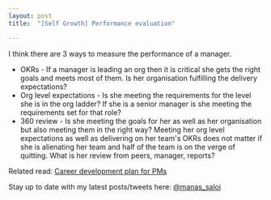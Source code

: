 ```yaml
---
layout: post
title:  "[Self Growth] Performance evaluation"

---
```


I think there are 3 ways to measure the performance of a manager.

- OKRs - If a manager is leading an org then it is critical she gets the right goals and meets most of them. Is her organisation fulfilling the delivery expectations?
- Org level expectations -  Is she meeting the requirements for the level she is in the org ladder? If she is a senior manager is she meeting the requirements set for that role?
- 360 review - Is she meeting the goals for her as well as her organisation but also meeting them in the right way? Meeting her  org level expectations as well as delivering on her team's OKRs does not matter if she is alienating her team and half of the team is on the verge of quitting. What is her review from peers, manager, reports?

Related read: [Career development plan for PMs](https://manassaloi.com/2020/05/11/career-dev-plan.html)

Stay up to date with my latest posts/tweets here: [@manas_saloi](http://twitter.com/manas_saloi)
